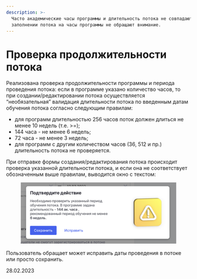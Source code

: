 ```yaml
---
description: >-
  Часто академические часы программы и длительность потока не совпадают. При
  заполнении потока на часы программы не обращают внимание.
---
```


# Проверка продолжительности потока

Реализована проверка продолжительности программы и периода проведения потока: если в программе указано количество часов, то при создании/редактировании потока осуществляется “необязательная” валидация длительности потока по введенным датам обучения потока согласно следующим правилам:

* для программ длительностью 256 часов поток должен длиться не менее 10 недель (т.е. >=);
* 144 часа - не менее 6 недель;
* 72 часа - не менее 3 недель;
* для программ с другим количеством часов (36, 512 и пр.) длительность потока не проверяется.

При отправке формы создания/редактирования потока происходит проверка указанной длительности потока, и если она не соответствует обозначенным выше правилам, выводится окно с текстом:

<figure><img src="../../.gitbook/assets/image (395).png" alt=""><figcaption></figcaption></figure>

Пользователь обращает может исправить даты проведения в потоке или просто сохранить.

28.02.2023
